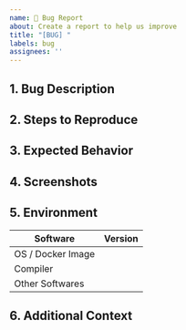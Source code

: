 ```yaml
---
name: 🐛 Bug Report
about: Create a report to help us improve
title: "[BUG] "
labels: bug
assignees: ''
---
```


## 1. Bug Description

<!-- 
A clear and concise description of what the bug is. 
-->

## 2. Steps to Reproduce

<!-- 
Steps to reproduce the behavior; For example:

1. Clone the repository, switch to commit abcde11
2. Compile with command `...`
3. Run with command `....`
4. See error
-->

## 3. Expected Behavior

<!-- A clear and concise description of what you expected to happen. -->

## 4. Screenshots

<!-- If applicable, add screenshots to help explain your problem. -->

## 5. Environment

<!--
For example:

| Software             | Version               |
| -------------------- | --------------------- |
| OS / Docker Image    | nvidia/cuda:latest    |
| Compiler             | g++ 13.3.0; cuda 12.6 |
| Other Softwares      |                       |
-->

| Software             | Version |
| -------------------- | ------- |
| OS / Docker Image    |         |
| Compiler             |         |
| Other Softwares      |         |

## 6. Additional Context

<!-- Add any other context about the problem here. -->
